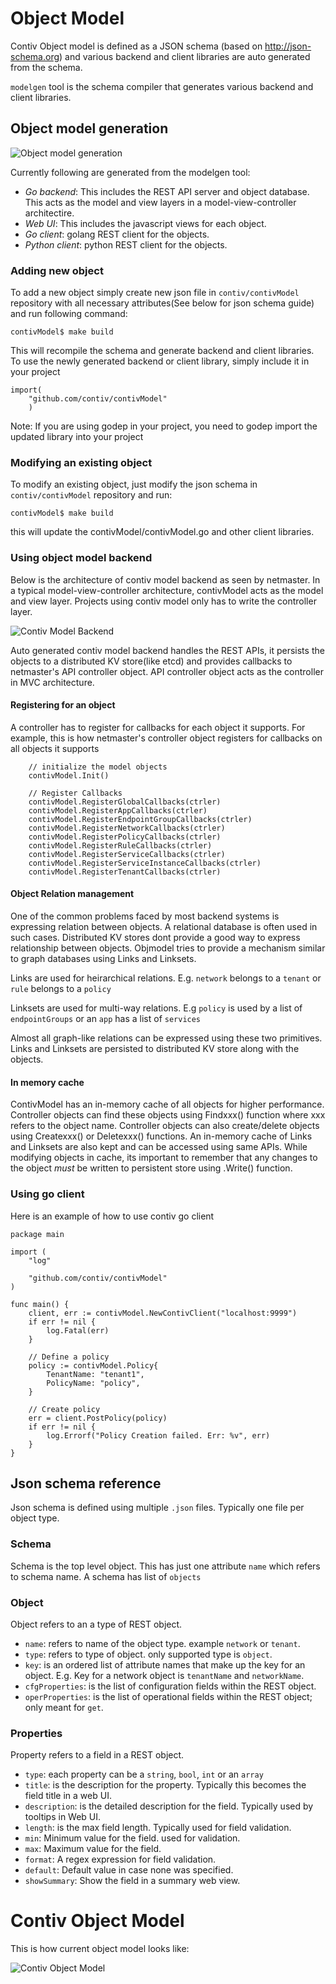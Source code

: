 
# Object Model
Contiv Object model is defined as a JSON schema (based on http://json-schema.org) and various backend and client libraries are auto generated from the schema.

`modelgen` tool is the schema compiler that generates various backend and client libraries.

## Object model generation
![Object model generation](./docs/modelGeneration.jpg "Object model generation")

Currently following are generated from the modelgen tool:
 - *Go backend*: This includes the REST API server and object database. This acts as the model and view layers in a model-view-controller architectire.
 - *Web UI*: This includes the javascript views for each object.
 - *Go client*: golang REST client for the objects.
 - *Python client*: python REST client for the objects.

### Adding new object
To add a new object simply create new json file in `contiv/contivModel` repository with all necessary attributes(See below for json schema guide) and run following command:
```
contivModel$ make build
```
This will recompile the schema and generate backend and client libraries.
To use the newly generated backend or client library, simply include it in your project

```
import(
    "github.com/contiv/contivModel"
    )
```

Note: If you are using godep in your project, you need to godep import the updated library into your project 


### Modifying an existing object
To modify an existing object, just modify the json schema in `contiv/contivModel` repository and run:
```
contivModel$ make build
```
this will update the contivModel/contivModel.go and other client libraries.

### Using object model backend
Below is the architecture of contiv model backend as seen by netmaster. In a typical model-view-controller architecture, contivModel acts as the model and view layer. Projects using contiv model only has to write the controller layer.

![Contiv Model Backend](./docs/modelBackend.jpg "Contiv Model Backend")

Auto generated contiv model backend handles the REST APIs, it persists the objects to a distributed KV store(like etcd) and provides callbacks to netmaster's API controller object. API controller object acts as the controller in MVC architecture.

#### Registering for an object
A controller has to register for callbacks for each object it supports. For example, this is how netmaster's controller object registers for callbacks on all objects it supports

```
	// initialize the model objects
	contivModel.Init()

	// Register Callbacks
	contivModel.RegisterGlobalCallbacks(ctrler)
	contivModel.RegisterAppCallbacks(ctrler)
	contivModel.RegisterEndpointGroupCallbacks(ctrler)
	contivModel.RegisterNetworkCallbacks(ctrler)
	contivModel.RegisterPolicyCallbacks(ctrler)
	contivModel.RegisterRuleCallbacks(ctrler)
	contivModel.RegisterServiceCallbacks(ctrler)
	contivModel.RegisterServiceInstanceCallbacks(ctrler)
	contivModel.RegisterTenantCallbacks(ctrler)
```
#### Object Relation management
One of the common problems faced by most backend systems is expressing relation between objects. A relational database is often used in such cases. Distributed KV stores dont provide a good way to express relationship between objects. Objmodel tries to provide a mechanism similar to graph databases using Links and Linksets.

Links are used for heirarchical relations. E.g. `network` belongs to a `tenant` or `rule` belongs to a `policy`

Linksets are used for multi-way relations. E.g `policy` is used by a list of `endpointGroups` or an `app` has a list of `services`

Almost all graph-like relations can be expressed using these two primitives. Links and Linksets are persisted to distributed KV store along with the objects.

#### In memory cache
ContivModel has an in-memory cache of all objects for higher performance. Controller objects can find these objects using Findxxx() function where xxx refers to the object name. Controller objects can also create/delete objects using Createxxx() or Deletexxx() functions. An in-memory cache of Links and Linksets are also kept and can be accessed using same APIs. While modifying objects in cache, its important to remember that any changes to the object *must* be written to persistent store using <object>.Write() function.

### Using go client
Here is an example of how to use contiv go client

```
package main

import (
    "log"

    "github.com/contiv/contivModel"
)

func main() {
    client, err := contivModel.NewContivClient("localhost:9999")
    if err != nil {
        log.Fatal(err)
    }
    
    // Define a policy
    policy := contivModel.Policy{
        TenantName: "tenant1",
        PolicyName: "policy",
    }
    
    // Create policy
    err = client.PostPolicy(policy)
    if err != nil {
        log.Errorf("Policy Creation failed. Err: %v", err)
    }
}
```

## Json schema reference
Json schema is defined using multiple `.json` files. Typically one file per object type.
### Schema
Schema is the top level object. This has just one attribute `name` which refers to schema name. A schema has list of `objects`
### Object
Object refers to an a type of REST object.
  - `name`: refers to name of the object type. example `network` or `tenant`.
  - `type`: refers to type of object. only supported type is `object`.
  - `key`: is an ordered list of attribute names that make up the key for an object. E.g. Key for a network object is `tenantName` and `networkName`.
  - `cfgProperties`: is the list of configuration fields within the REST object.
  - `operProperties`: is the list of operational fields within the REST object; only meant for `get`.

### Properties
Property refers to a field in a REST object.
  - `type`: each property can be a `string`, `bool`, `int` or an `array`
  - `title`: is the description for the property. Typically this becomes the field title in a web UI.
  - `description`: is the detailed description for the field. Typically used by tooltips in Web UI.
  - `length`: is the max field length. Typically used for field validation.
  - `min`: Minimum value for the field. used for validation.
  - `max`: Maximum value for the field.
  - `format`: A regex expression for field validation.
  - `default`: Default value in case none was specified.
  - `showSummary`: Show the field in a summary web view.

# Contiv Object Model
This is how current object model looks like:

![Contiv Object Model](./docs/contivModel.png "Contiv Object Model")
